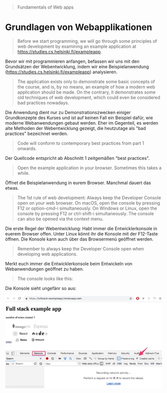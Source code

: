 > Fundamentals of Web apps

# Grundlagen von Webapplikationen

> Before we start programming, we will go through some principles of web development by examining an example application at https://studies.cs.helsinki.fi/exampleapp.

Bevor wir mit programmieren anfangen, befassen wir uns mit den Grundsätzen der Webentwicklung, indem wir eine Beispielanwendung (https://studies.cs.helsinki.fi/exampleapp) analysieren.

> The application exists only to demonstrate some basic concepts of the course, and is, by no means, an example of how a modern web application should be made. On the contrary, it demonstrates some old techniques of web development, which could even be considered bad practices nowadays.

Die Anwendung dient nur zu Demonstrationszwecken einiger Grundkonzepte des Kurses und ist auf keinen Fall ein Beispiel dafür, wie moderne Webanwendungen gebaut werden. Eher im Gegenteil, es werden alte Methoden der Webentwicklung gezeigt, die heutzutage als "bad practices" bezeichnet werden.

> Code will conform to contemporary best practices from part 1 onwards.

Der Quellcode entspricht ab Abschnitt 1 zeitgemäßen "best practices".

> Open the example application in your browser. Sometimes this takes a while.

Öffnet die Beispielanwendung in eurem Browser. Manchmal dauert das etwas.

> The 1st rule of web development: Always keep the Developer Console open on your web browser. On macOS, open the console by pressing F12 or option-cmd-i simultaneously. On Windows or Linux, open the console by pressing F12 or ctrl-shift-i simultaneously. The console can also be opened via the context menu.

Die erste Regel der Webentwicklung: Habt immer die Entwicklerkonsole in euerem Browser offen. Unter Linux könnt ihr die Konsole mit der F12-Taste öffnen. Die Konsole kann auch über das Browsermenü geöffnet werden.

> Remember to always keep the Developer Console open when developing web applications.

Merkt euch immer die Entwicklerkonsole beim Entwickeln von Webanwendungen geöffnet zu haben.

> The console looks like this: 

Die Konsole sieht ungefänr so aus:

!["A screenshot of the developer tools open in a browser"](./images/image1.png?raw=true)









